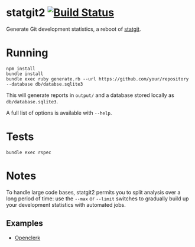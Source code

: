 statgit2 [![Build Status](https://travis-ci.org/soundasleep/statgit2.svg?branch=master)](https://travis-ci.org/soundasleep/statgit2)
========

Generate Git development statistics, a reboot of [statgit](https://github.com/soundasleep/statgit).

# Running

```
npm install
bundle install
bundle exec ruby generate.rb --url https://github.com/your/repository --database db/databse.sqlite3
```

This will generate reports in `output/` and a database stored locally as `db/database.sqlite3`.

A full list of options is available with `--help`.

# Tests

```
bundle exec rspec
```

# Notes

To handle large code bases, statgit2 permits you to split analysis over a long
period of time: use the `--max` or `--limit` switches to gradually build up your
development statistics with automated jobs.

## Examples

* [Openclerk](http://openclerk.org/stats/)

